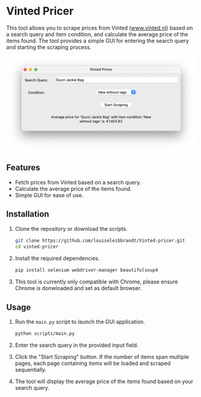 # Vinted Pricer

This tool allows you to scrape prices from Vinted (www.vinted.nl) based on a search query and item condition, and calculate the average price of the items found. The tool provides a simple GUI for entering the search query and starting the scraping process.

![Screenshot of the GUI](images/GUI_example.png)

## Features

- Fetch prices from Vinted based on a search query.
- Calculate the average price of the items found.
- Simple GUI for ease of use.


## Installation

1. Clone the repository or download the scripts.
    ```bash
    git clone https://github.com/louiseleibbrandt/Vinted-pricer.git
    cd vinted-pricer
    ```

2. Install the required dependencies.
    ```bash
    pip install selenium webdriver-manager beautifulsoup4
    ```

3. This tool is currently only compatible with Chrome, please ensure Chrome is donwloaded and set as default browser.

## Usage

1. Run the `main.py` script to launch the GUI application.
    ```bash
    python scripts/main.py
    ```

2. Enter the search query in the provided input field.

3. Click the "Start Scraping" button. If the number of items span multiple pages, each page containing items will be loaded and scraped sequentially.

4. The tool will display the average price of the items found based on your search query.






